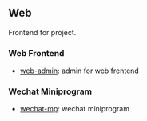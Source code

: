 ## Web
Frontend for project.

### Web Frontend
- [web-admin](web-admin): admin for web frentend

### Wechat Miniprogram
- [wechat-mp](wechat-mp): wechat miniprogram
